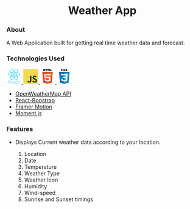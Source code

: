 <h1 align="center">Weather App</h1>

<h3>About</h3>
<p>A Web Application built for getting real time weather data and forecast.
<h3>Technologies Used</h3>
<p> <a href="https://reactjs.org/" target="_blank"> <img src="https://raw.githubusercontent.com/devicons/devicon/master/icons/react/react-original-wordmark.svg" alt="react" width="40" height="40"/> </a>
<a href="https://developer.mozilla.org/en-US/docs/Web/JavaScript" target="_blank"> <img src="https://raw.githubusercontent.com/devicons/devicon/master/icons/javascript/javascript-original.svg" alt="javascript" width="40" height="40"/> </a> 
<a href="https://www.w3.org/html/" target="_blank"> <img src="https://raw.githubusercontent.com/devicons/devicon/master/icons/html5/html5-original-wordmark.svg" alt="html5" width="40" height="40"/> </a><a href="https://www.w3schools.com/css/" target="_blank"> <img src="https://raw.githubusercontent.com/devicons/devicon/master/icons/css3/css3-original-wordmark.svg" alt="css3" width="40" height="40"/> </a>
</p>

  * [OpenWeatherMap API](https://openweathermap.org/api)
  * [React-Boostrap](https://react-bootstrap.github.io/)
  * [Framer Motion](https://www.framer.com/motion/)
  * [Moment.js](https://momentjs.com/)


<h3>Features</h3>

* Displays Current weather data according to your location.

  1. Location
  1. Date
  1. Temperature
  1. Weather Type
  1. Weather Icon
  1. Humidity
  1. Wind-speed
  1. Sunrise and Sunset timings
  
  
